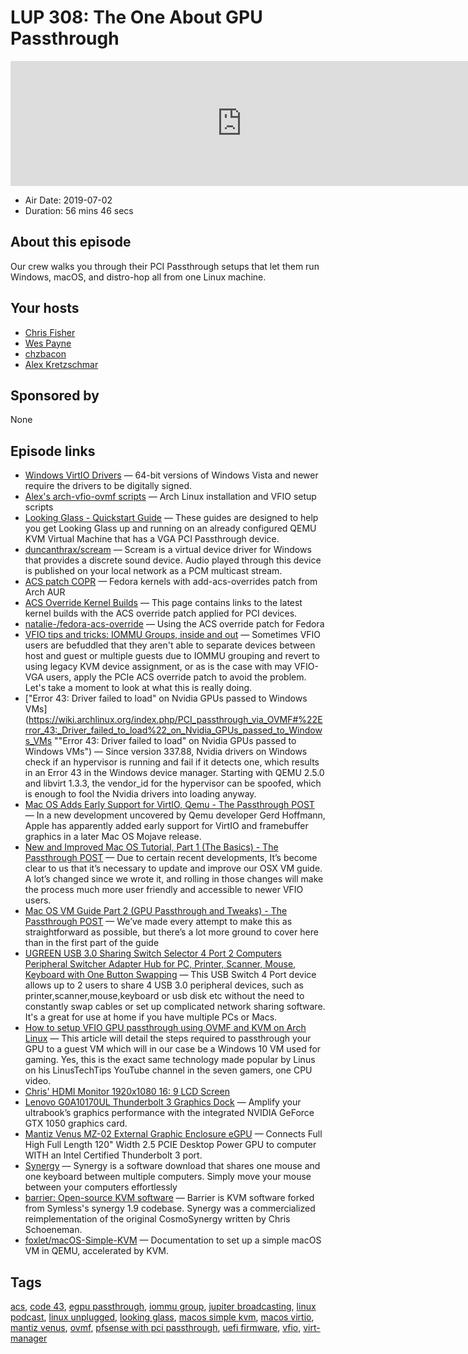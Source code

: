 # LUP 308: The One About GPU Passthrough

<iframe src="https://player.fireside.fm/v2/RUkczH-V+9ZRzR3sB?theme=dark" width="740" height="200" frameborder="0" scrolling="no"></iframe>

* Air Date: 2019-07-02
* Duration: 56 mins 46 secs

## About this episode

Our crew walks you through their PCI Passthrough setups that let them run Windows, macOS, and distro-hop all from one Linux machine.

## Your hosts
* [Chris Fisher](https://linuxunplugged.com/hosts/chrislas)
* [Wes Payne](https://linuxunplugged.com/hosts/wes)
* [chzbacon](https://linuxunplugged.com/hosts/chzbacon)
* [Alex Kretzschmar](https://linuxunplugged.com/guests/alexktz)

## Sponsored by

None



## Episode links

  * [Windows VirtIO Drivers](https://www.linux-kvm.org/page/WindowsGuestDrivers/Download_Drivers "Windows VirtIO Drivers") — 64-bit versions of Windows Vista and newer require the drivers to be digitally signed.
  * [Alex's arch-vfio-ovmf scripts](https://github.com/IronicBadger/arch-vfio-ovmf "Alex's arch-vfio-ovmf scripts") — Arch Linux installation and VFIO setup scripts 
  * [Looking Glass - Quickstart Guide](https://looking-glass.hostfission.com/quickstart "Looking Glass - Quickstart Guide") — These guides are designed to help you get Looking Glass up and running on an already configured QEMU KVM Virtual Machine that has a VGA PCI Passthrough device. 
  * [duncanthrax/scream](https://github.com/duncanthrax/scream#using-ivshmem-between-windows-guest-and-linux-host "duncanthrax/scream") — Scream is a virtual device driver for Windows that provides a discrete sound device. Audio played through this device is published on your local network as a PCM multicast stream. 
  * [ACS patch COPR](https://copr.fedorainfracloud.org/coprs/jlay/kernel-acspatch/ "ACS patch COPR") — Fedora kernels with add-acs-overrides patch from Arch AUR
  * [ACS Override Kernel Builds](https://queuecumber.gitlab.io/linux-acs-override/ "ACS Override Kernel Builds") — This page contains links to the latest kernel builds with the ACS override patch applied for PCI devices. 
  * [natalie-/fedora-acs-override](https://github.com/natalie-/fedora-acs-override "natalie-/fedora-acs-override") — Using the ACS override patch for Fedora
  * [VFIO tips and tricks: IOMMU Groups, inside and out](https://vfio.blogspot.com/2014/08/iommu-groups-inside-and-out.html "VFIO tips and tricks: IOMMU Groups, inside and out") — Sometimes VFIO users are befuddled that they aren't able to separate devices between host and guest or multiple guests due to IOMMU grouping and revert to using legacy KVM device assignment, or as is the case with may VFIO-VGA users, apply the PCIe ACS override patch to avoid the problem. Let's take a moment to look at what this is really doing. 
  * ["Error 43: Driver failed to load" on Nvidia GPUs passed to Windows VMs](https://wiki.archlinux.org/index.php/PCI_passthrough_via_OVMF#%22Error_43:_Driver_failed_to_load%22_on_Nvidia_GPUs_passed_to_Windows_VMs ""Error 43: Driver failed to load" on Nvidia GPUs passed to Windows VMs") — Since version 337.88, Nvidia drivers on Windows check if an hypervisor is running and fail if it detects one, which results in an Error 43 in the Windows device manager. Starting with QEMU 2.5.0 and libvirt 1.3.3, the vendor_id for the hypervisor can be spoofed, which is enough to fool the Nvidia drivers into loading anyway.
  * [Mac OS Adds Early Support for VirtIO, Qemu - The Passthrough POST](https://passthroughpo.st/mac-os-adds-early-support-for-virtio-qemu/ "Mac OS Adds Early Support for VirtIO, Qemu - The Passthrough POST") — In a new development uncovered by Qemu developer Gerd Hoffmann, Apple has apparently added early support for VirtIO and framebuffer graphics in a later Mac OS Mojave release. 
  * [New and Improved Mac OS Tutorial, Part 1 (The Basics) - The Passthrough POST](https://passthroughpo.st/new-and-improved-mac-os-tutorial-part-1-the-basics/ "New and Improved Mac OS Tutorial, Part 1 \(The Basics\) - The Passthrough POST") — Due to certain recent developments, It’s become clear to us that it’s necessary to update and improve our OSX VM guide. A lot’s changed since we wrote it, and rolling in those changes will make the process much more user friendly and accessible to newer VFIO users. 
  * [Mac OS VM Guide Part 2 (GPU Passthrough and Tweaks) - The Passthrough POST](https://passthroughpo.st/mac-os-vm-guide-part-2-gpu-passthrough-and-tweaks/ "Mac OS VM Guide Part 2 \(GPU Passthrough and Tweaks\) - The Passthrough POST") — We’ve made every attempt to make this as straightforward as possible, but there’s a lot more ground to cover here than in the first part of the guide
  * [UGREEN USB 3.0 Sharing Switch Selector 4 Port 2 Computers Peripheral Switcher Adapter Hub for PC, Printer, Scanner, Mouse, Keyboard with One Button Swapping](https://www.amazon.com/UGREEN-Selector-Computers-Peripheral-Switcher/dp/B01N6GD9JO/ref=sr_1_3?keywords=usb+switcher&qid=1561573709&s=gateway&sr=8-3 "UGREEN USB 3.0 Sharing Switch Selector 4 Port 2 Computers Peripheral Switcher Adapter Hub for PC, Printer, Scanner, Mouse, Keyboard with One Button Swapping") — This USB Switch 4 Port device allows up to 2 users to share 4 USB 3.0 peripheral devices, such as printer,scanner,mouse,keyboard or usb disk etc without the need to constantly swap cables or set up complicated network sharing software. It's a great for use at home if you have multiple PCs or Macs.
  * [How to setup VFIO GPU passthrough using OVMF and KVM on Arch Linux](https://blog.linuxserver.io/2017/04/28/how-to-setup-vfio-gpu-passthrough-using-ovmf-and-kvm-on-arch-linux/ "How to setup VFIO GPU passthrough using OVMF and KVM on Arch Linux") — This article will detail the steps required to passthrough your GPU to a guest VM which will in our case be a Windows 10 VM used for gaming. Yes, this is the exact same technology made popular by Linus on his LinusTechTips YouTube channel in the seven gamers, one CPU video.
  * [Chris' HDMI Monitor 1920x1080 16: 9 LCD Screen](https://www.amazon.com/gp/product/B0762NKY3D/ "Chris' HDMI Monitor 1920x1080 16: 9 LCD Screen")
  * [Lenovo G0A10170UL Thunderbolt 3 Graphics Dock](https://www.amazon.com/Lenovo-G0A10170UL-Thunderbolt-Graphics-Dock/dp/B079JFW3YT "Lenovo G0A10170UL Thunderbolt 3 Graphics Dock") — Amplify your ultrabook’s graphics performance with the integrated NVIDIA GeForce GTX 1050 graphics card. 
  * [Mantiz Venus MZ-02 External Graphic Enclosure eGPU](https://www.amazon.com/gp/product/B0745H6GTX/ref=ppx_yo_dt_b_asin_title_o09_s00?ie=UTF8&psc=1 "Mantiz Venus MZ-02 External Graphic Enclosure eGPU") — Connects Full High Full Length 120" Width 2.5 PCIE Desktop Power GPU to computer WITH an Intel Certified Thunderbolt 3 port.
  * [Synergy](https://symless.com/synergy "Synergy") — Synergy is a software download that shares one mouse and one keyboard between multiple computers. Simply move your mouse between your computers effortlessly
  * [barrier: Open-source KVM software](https://github.com/debauchee/barrier "barrier: Open-source KVM software") — Barrier is KVM software forked from Symless's synergy 1.9 codebase. Synergy was a commercialized reimplementation of the original CosmoSynergy written by Chris Schoeneman. 
  * [foxlet/macOS-Simple-KVM](https://github.com/foxlet/macOS-Simple-KVM/ "foxlet/macOS-Simple-KVM") — Documentation to set up a simple macOS VM in QEMU, accelerated by KVM. 



## Tags

[acs](https://linuxunplugged.com/tags/acs), [code 43](https://linuxunplugged.com/tags/code%2043), [egpu passthrough](https://linuxunplugged.com/tags/egpu%20passthrough), [iommu group](https://linuxunplugged.com/tags/iommu%20group), [jupiter broadcasting](https://linuxunplugged.com/tags/jupiter%20broadcasting), [linux podcast](https://linuxunplugged.com/tags/linux%20podcast), [linux unplugged](https://linuxunplugged.com/tags/linux%20unplugged), [looking glass](https://linuxunplugged.com/tags/looking%20glass), [macos simple kvm](https://linuxunplugged.com/tags/macos%20simple%20kvm), [macos virtio](https://linuxunplugged.com/tags/macos%20virtio), [mantiz venus](https://linuxunplugged.com/tags/mantiz%20venus), [ovmf](https://linuxunplugged.com/tags/ovmf), [pfsense with pci passthrough](https://linuxunplugged.com/tags/pfsense%20with%20pci%20passthrough), [uefi firmware](https://linuxunplugged.com/tags/uefi%20firmware), [vfio](https://linuxunplugged.com/tags/vfio), [virt-manager](https://linuxunplugged.com/tags/virt-manager)